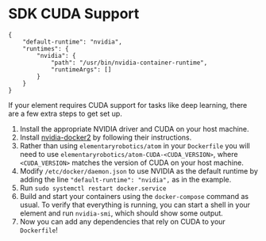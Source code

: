 # SDK CUDA Support
```
{
    "default-runtime": "nvidia",
    "runtimes": {
        "nvidia": {
            "path": "/usr/bin/nvidia-container-runtime",
            "runtimeArgs": []
        }
    }
}
```
If your element requires CUDA support for tasks like deep learning, there are a few extra steps to get set up.

1. Install the appropriate NVIDIA driver and CUDA on your host machine.
2. Install [nvidia-docker2](https://github.com/NVIDIA/nvidia-docker) by following their instructions.
3. Rather than using `elementaryrobotics/atom` in your `Dockerfile` you will need to use `elementaryrobotics/atom-CUDA-<CUDA_VERSION>`, where `<CUDA_VERSION>` matches the version of CUDA on your host machine.
4. Modify `/etc/docker/daemon.json` to use NVIDIA as the default runtime by adding the line `"default-runtime": "nvidia",` as in the example.
5. Run `sudo systemctl restart docker.service`
6. Build and start your containers using the `docker-compose` command as usual. To verify that everything is running, you can start a shell in your element and run `nvidia-smi`, which should show some output.
7. Now you can add any dependencies that rely on CUDA to your `Dockerfile`!
